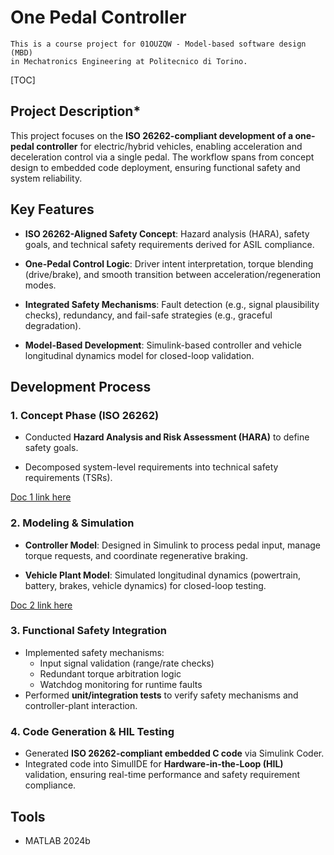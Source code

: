 # One Pedal Controller

    This is a course project for 01OUZQW - Model-based software design (MBD)
    in Mechatronics Engineering at Politecnico di Torino.

 [TOC]

## **Project Description***

This project focuses on the **ISO 26262-compliant development of a one-pedal controller** for electric/hybrid vehicles, enabling acceleration and deceleration control via a single pedal. The workflow spans from concept design to embedded code deployment, ensuring functional safety and system reliability.



## **Key Features**

- **ISO 26262-Aligned Safety Concept**: Hazard analysis (HARA), safety goals, and technical safety requirements derived for ASIL compliance.

- **One-Pedal Control Logic**: Driver intent interpretation, torque blending (drive/brake), and smooth transition between acceleration/regeneration modes.
- **Integrated Safety Mechanisms**: Fault detection (e.g., signal plausibility checks), redundancy, and fail-safe strategies (e.g., graceful degradation).
- **Model-Based Development**: Simulink-based controller and vehicle longitudinal dynamics model for closed-loop validation.



## **Development Process**

### 1. Concept Phase (ISO 26262)

- Conducted **Hazard Analysis and Risk Assessment (HARA)** to define safety goals.

- Decomposed system-level requirements into technical safety requirements (TSRs).

[Doc 1 link here](./1.%20Item%20definition%20%26%20HARA/Item%20definition%20%26%20HARA%20for%20One%20Pedal%20Control.md)

### 2. Modeling & Simulation
- **Controller Model**: Designed in Simulink to process pedal input, manage torque requests, and coordinate regenerative braking.

- **Vehicle Plant Model**: Simulated longitudinal dynamics (powertrain, battery, brakes, vehicle dynamics) for closed-loop testing.

[Doc 2 link here](./2.%20Controller_model/Controller_Description.md)

### 3. Functional Safety Integration
- Implemented safety mechanisms:
  - Input signal validation (range/rate checks)
  - Redundant torque arbitration logic
  - Watchdog monitoring for runtime faults
- Performed **unit/integration tests** to verify safety mechanisms and controller-plant interaction.

### 4. Code Generation & HIL Testing
- Generated **ISO 26262-compliant embedded C code** via Simulink Coder.
- Integrated code into SimulIDE for **Hardware-in-the-Loop (HIL)** validation, ensuring real-time performance and safety requirement compliance.



## **Tools**

- MATLAB 2024b





 